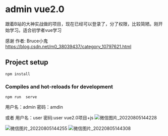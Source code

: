 # admin vue2.0

跟着B站的大神实战做的项目，现在已经可以登录了，分了权限，比较简陋。刚开始学习。适合初学者vue学习

感谢
作者: Bruce小鬼
https://blog.csdn.net/m0_38039437/category_10797621.html
## Project setup
```
npm install
```

### Compiles and hot-reloads for development
```
npm run  serve
```
用户名：admin
密码：amdin

或者
用户名：user
密码:user
vue2.0项目+js
![微信图片_20220805144228](https://user-images.githubusercontent.com/26128945/183017911-a472e1d1-99bd-4fd3-99ea-8c4c87c7e3cf.png)

![微信图片_20220805144255](https://user-images.githubusercontent.com/26128945/183017876-e0b81271-eee4-4940-aeb2-737518aa2125.png)
![微信图片_20220805144308](https://user-images.githubusercontent.com/26128945/183017895-3ee269b8-8354-4faa-83fd-f55576f80111.png)
